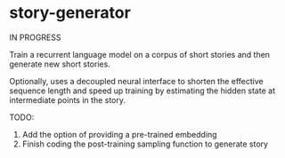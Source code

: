 # story-generator
IN PROGRESS

Train a recurrent language model on a corpus of short stories and then generate new short stories.

Optionally, uses a decoupled neural interface to shorten the effective sequence length and speed up training by estimating the hidden state at intermediate points in the story.

TODO:
1. Add the option of providing a pre-trained embedding
2. Finish coding the post-training sampling function to generate story
